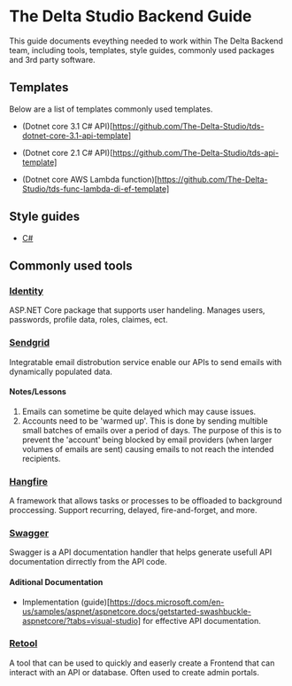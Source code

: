 # The Delta Studio Backend Guide

This guide documents eveything needed to work within The Delta Backend team, including tools, templates, style guides, commonly used packages and 3rd party software.

## Templates

Below are a list of templates commonly used templates.

- (Dotnet core 3.1 C# API)[https://github.com/The-Delta-Studio/tds-dotnet-core-3.1-api-template]
- (Dotnet core 2.1 C# API)[https://github.com/The-Delta-Studio/tds-api-template]

- (Dotnet core AWS Lambda function)[https://github.com/The-Delta-Studio/tds-func-lambda-di-ef-template]

## Style guides

- [C#](/c_sharp)

## Commonly used tools

### [Identity](https://docs.microsoft.com/en-us/aspnet/core/security/authentication/identity?view=aspnetcore-3.1&tabs=visual-studio)

ASP.NET Core package that supports user handeling. Manages users, passwords, profile data, roles, claimes, ect.

### [Sendgrid](https://sendgrid.com/)

Integratable email distrobution service enable our APIs to send emails with dynamically populated data.

#### Notes/Lessons

1. Emails can sometime be quite delayed which may cause issues.
2. Accounts need to be 'warmed up'. This is done by sending multible small batches of emails over a period of days. The purpose of this is to prevent the 'account' being blocked by email providers (when larger volumes of emails are sent) causing emails to not reach the intended recipients.

### [Hangfire](https://docs.hangfire.io/en/latest/)

A framework that allows tasks or processes to be offloaded to background proccessing. Support recurring, delayed, fire-and-forget, and more.

### [Swagger](https://swagger.io/solutions/api-documentation/)

Swagger is a API documentation handler that helps generate usefull API documentation dirrectly from the API code.

#### Aditional Documentation

- Implementation (guide)[https://docs.microsoft.com/en-us/samples/aspnet/aspnetcore.docs/getstarted-swashbuckle-aspnetcore/?tabs=visual-studio] for effective API documentation.

### [Retool](https://docs.retool.com/docs)

A tool that can be used to quickly and easerly create a Frontend that can interact with an API or database. Often used to create admin portals.